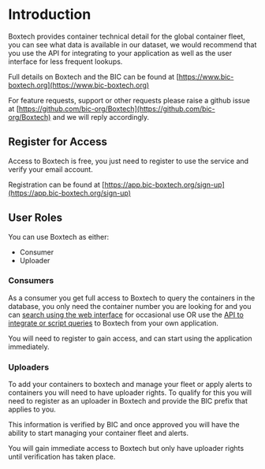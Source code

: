 # Introduction

Boxtech provides container technical detail for the global container fleet, you can see what data is available in our dataset, we would recommend that you use the API for integrating to your application as well as the user interface for less frequent lookups.

Full details on Boxtech and the BIC can be found at [https://www.bic-boxtech.org](https://www.bic-boxtech.org)

For feature requests, support or other requests please raise a github issue at [https://github.com/bic-org/Boxtech](https://github.com/bic-org/Boxtech) and we will reply accordingly.

## Register for Access 

Access to Boxtech is free, you just need to register to use the service and verify your email account.

Registration can be found at [https://app.bic-boxtech.org/sign-up](https://app.bic-boxtech.org/sign-up) 

## User Roles

You can use Boxtech as either: 

* Consumer 
* Uploader

### Consumers 

As a consumer you get full access to Boxtech to query the containers in the database, you only need the container number you are looking for and you can [search using the web interface](web/search-boxtech.md) for occasional use OR use the [API to integrate or script queries](api/api-documentation.md) to Boxtech from your own application.

You will need to register to gain access, and can start using the application immediately.

### Uploaders

To add your containers to boxtech and manage your fleet or apply alerts to containers you will need to have uploader rights.  To qualify for this you will need to register as an uploader in Boxtech and provide the BIC prefix that applies to you.

This information is verified by BIC and once approved you will have the ability to start managing your container fleet and alerts.  

You will gain immediate access to Boxtech but only have uploader rights until verification has taken place.

